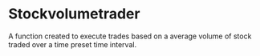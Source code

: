 # Stockvolumetrader
A function created to execute trades based on a average volume of stock traded over a time preset time interval.
